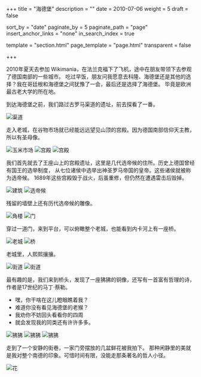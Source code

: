 +++
title = "海德堡"
description = ""
date = 2010-07-06
weight = 5
draft = false

sort_by = "date"
paginate_by = 5
paginate_path = "page"
insert_anchor_links = "none"
in_search_index = true

template = "section.html"
page_template = "page.html"
transparent = false

+++

2010年夏天去参加 Wikimania，在法兰克福下了飞机，途中在朋友带领下去参观了德国南部的一些城市。
吃过早饭，朋友问我愿意去科隆、海德堡还是其他的选择？我在哥廷根和海德堡之间犹豫了一会，最后还是选择了海德堡。
毕竟是欧洲最古老大学的所在地。

到达海德堡之前，我们路过古罗马渠道的遗址，前去探看了一番。

![渠道](tunnel.jpeg)

走入老城，在谷物市场就已经能远远望见山顶的宫殿。因为德国南部信仰天主教，所以有圣母像。

![玉米市场](cornmarket.jpeg)
![宫殿](castle1.jpeg)
![宫殿](castle2.jpeg)

我们首先就去了王座山上的宫殿遗址，这里是几代选帝候的住所。历史上德国曾经有国王的选举制度，
从七位诸侯中选举出神圣罗马帝国的皇帝。这些诸侯就被称为选帝候。
1689年这些宫殿毁于战火，后虽重修，但仍然在遭遇雷击后毁掉。

![建筑](building.jpeg)
![选帝候](prince.jpeg)

残留的墙壁上还有历代选帝候的雕像。

![角楼](corner.jpeg)
![门](gate.jpeg)

穿过一道门，来到平台，可以俯瞰整个老城，也能看到内卡河上有一座桥。

![老城](oldcity.jpeg)
![桥](bridge.jpeg)

老城里，人熙熙攘攘。

![街道](street2.jpeg)
![街道](street1.jpeg)

最有趣的是，我们来到桥头，发现了一座狒狒的铜像，还写有一首富有哲理的诗，作者是17世纪的马丁·蔡勒。
* 嘿，你干啥在这儿瞪眼瞧着我？
* 难道你没有看见海德堡的老猴？
* 我劝你不妨回头看看你的四周
* 就会发现我的同类还有许许多多。

![狒狒](monkey1.jpeg)
![狒狒](monkey2.jpeg)
![狒狒](monkey3.jpeg)

走到了一个安静的街巷，一家门旁摆放的几盆鲜花被我拍下。
那种闲静里的美就是我对整个南德的印象。可惜时间有限，没能走那条著名的哲人小径。

![花](flower.jpeg)




